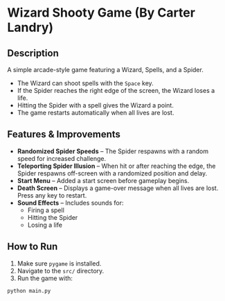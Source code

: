 # Wizard Shooty Game (By Carter Landry)

## Description
A simple arcade-style game featuring a Wizard, Spells, and a Spider.

- The Wizard can shoot spells with the `Space` key.
- If the Spider reaches the right edge of the screen, the Wizard loses a life.
- Hitting the Spider with a spell gives the Wizard a point.
- The game restarts automatically when all lives are lost.

## Features & Improvements
- **Randomized Spider Speeds** – The Spider respawns with a random speed for increased challenge.
- **Teleporting Spider Illusion** – When hit or after reaching the edge, the Spider respawns off-screen with a randomized position and delay.
- **Start Menu** – Added a start screen before gameplay begins.
- **Death Screen** – Displays a game-over message when all lives are lost. Press any key to restart.
- **Sound Effects** – Includes sounds for:
  - Firing a spell
  - Hitting the Spider
  - Losing a life

## How to Run
1. Make sure `pygame` is installed.
2. Navigate to the `src/` directory.
3. Run the game with:

```bash
python main.py
